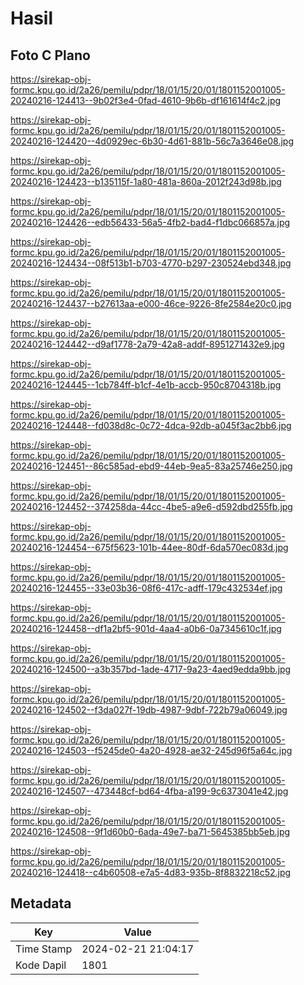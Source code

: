 # Hasil

## Foto C Plano

https://sirekap-obj-formc.kpu.go.id/2a26/pemilu/pdpr/18/01/15/20/01/1801152001005-20240216-124413--9b02f3e4-0fad-4610-9b6b-df161614f4c2.jpg

https://sirekap-obj-formc.kpu.go.id/2a26/pemilu/pdpr/18/01/15/20/01/1801152001005-20240216-124420--4d0929ec-6b30-4d61-881b-56c7a3646e08.jpg

https://sirekap-obj-formc.kpu.go.id/2a26/pemilu/pdpr/18/01/15/20/01/1801152001005-20240216-124423--b135115f-1a80-481a-860a-2012f243d98b.jpg

https://sirekap-obj-formc.kpu.go.id/2a26/pemilu/pdpr/18/01/15/20/01/1801152001005-20240216-124426--edb56433-56a5-4fb2-bad4-f1dbc066857a.jpg

https://sirekap-obj-formc.kpu.go.id/2a26/pemilu/pdpr/18/01/15/20/01/1801152001005-20240216-124434--08f513b1-b703-4770-b297-230524ebd348.jpg

https://sirekap-obj-formc.kpu.go.id/2a26/pemilu/pdpr/18/01/15/20/01/1801152001005-20240216-124437--b27613aa-e000-46ce-9226-8fe2584e20c0.jpg

https://sirekap-obj-formc.kpu.go.id/2a26/pemilu/pdpr/18/01/15/20/01/1801152001005-20240216-124442--d9af1778-2a79-42a8-addf-8951271432e9.jpg

https://sirekap-obj-formc.kpu.go.id/2a26/pemilu/pdpr/18/01/15/20/01/1801152001005-20240216-124445--1cb784ff-b1cf-4e1b-accb-950c8704318b.jpg

https://sirekap-obj-formc.kpu.go.id/2a26/pemilu/pdpr/18/01/15/20/01/1801152001005-20240216-124448--fd038d8c-0c72-4dca-92db-a045f3ac2bb6.jpg

https://sirekap-obj-formc.kpu.go.id/2a26/pemilu/pdpr/18/01/15/20/01/1801152001005-20240216-124451--86c585ad-ebd9-44eb-9ea5-83a25746e250.jpg

https://sirekap-obj-formc.kpu.go.id/2a26/pemilu/pdpr/18/01/15/20/01/1801152001005-20240216-124452--374258da-44cc-4be5-a9e6-d592dbd255fb.jpg

https://sirekap-obj-formc.kpu.go.id/2a26/pemilu/pdpr/18/01/15/20/01/1801152001005-20240216-124454--675f5623-101b-44ee-80df-6da570ec083d.jpg

https://sirekap-obj-formc.kpu.go.id/2a26/pemilu/pdpr/18/01/15/20/01/1801152001005-20240216-124455--33e03b36-08f6-417c-adff-179c432534ef.jpg

https://sirekap-obj-formc.kpu.go.id/2a26/pemilu/pdpr/18/01/15/20/01/1801152001005-20240216-124458--df1a2bf5-901d-4aa4-a0b6-0a7345610c1f.jpg

https://sirekap-obj-formc.kpu.go.id/2a26/pemilu/pdpr/18/01/15/20/01/1801152001005-20240216-124500--a3b357bd-1ade-4717-9a23-4aed9edda9bb.jpg

https://sirekap-obj-formc.kpu.go.id/2a26/pemilu/pdpr/18/01/15/20/01/1801152001005-20240216-124502--f3da027f-19db-4987-9dbf-722b79a06049.jpg

https://sirekap-obj-formc.kpu.go.id/2a26/pemilu/pdpr/18/01/15/20/01/1801152001005-20240216-124503--f5245de0-4a20-4928-ae32-245d96f5a64c.jpg

https://sirekap-obj-formc.kpu.go.id/2a26/pemilu/pdpr/18/01/15/20/01/1801152001005-20240216-124507--473448cf-bd64-4fba-a199-9c6373041e42.jpg

https://sirekap-obj-formc.kpu.go.id/2a26/pemilu/pdpr/18/01/15/20/01/1801152001005-20240216-124508--9f1d60b0-6ada-49e7-ba71-5645385bb5eb.jpg

https://sirekap-obj-formc.kpu.go.id/2a26/pemilu/pdpr/18/01/15/20/01/1801152001005-20240216-124418--c4b60508-e7a5-4d83-935b-8f8832218c52.jpg


## Metadata

| Key        | Value               |
| ---------- | ------------------- |
| Time Stamp | 2024-02-21 21:04:17 |
| Kode Dapil | 1801                |



